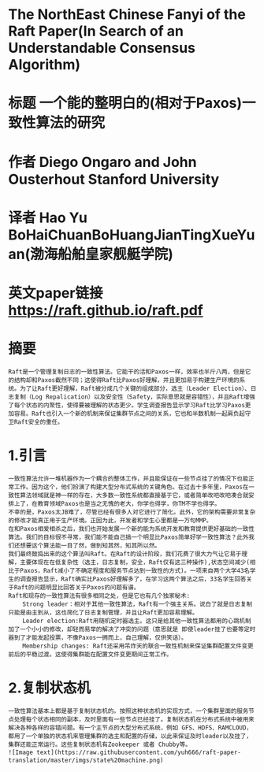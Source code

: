 
# The NorthEast Chinese Fanyi of the Raft Paper(In Search of an Understandable Consensus Algorithm) 
# 标题 一个能的整明白的(相对于Paxos)一致性算法的研究
# 作者 Diego Ongaro and John Ousterhout Stanford University
# 译者 Hao Yu BoHaiChuanBoHuangJianTingXueYuan(渤海船舶皇家舰艇学院)
# 英文paper链接 https://raft.github.io/raft.pdf
# 摘要 
    Raft是一个管理复制日志的一致性算法。它能干的活和Paxos一样，效率也半斤八两，但是它的结构却和Paxos截然不同；这使得Raft比Paxos好理解，并且更加易于构建生产环境的系统。为了让Raft更好理解，Raft被分成几个关键的组成部分，选主（Leader Election）、日志复制（Log Repalication）以及安全性（Safety，实际意思就是容错性），并且Raft增强了每个状态的内聚性，使得要被理解的状态更少。学生调查报告显示学习Raft比学习Paxos更加容易。Raft也引入一个新的机制来保证集群节点之间的关系，它也和半数机制一起肩负起守卫Raft安全的重任。
# 1.引言
    一致性算法允许一堆机器作为一个耦合的整体工作，并且能保证在一些节点挂了的情况下也能正常工作。因为这个，他们扮演了构建大型分布式系统的关键角色。在过去十多年里，Paxos在一致性算法领域就是神一样的存在，大多数一致性系统都直接基于它，或者简单改吧改吧凑合就安排上了，在教育领域Paxos也是当之无愧的老大，你学也得学，你TM不学也得学。
    不幸的是，Paxos太JB难了，尽管已经有很多人对它进行了简化。此外，它的架构需要非常复杂的修改才能真正用于生产环境。正因为此，开发者和学生心里都是一万句MMP。
    在和Paxos相爱相杀之后，我们也开始发展一个新的能为系统开发和教育提供更好基础的一致性算法。我们的目标很不寻常，我们能不能自己搞一个明显比Paxos简单好学一致性算法？此外我们还想要这个算法能一目了然，做到知其然，知其所以然。
    我们最终鼓捣出来的这个算法叫Raft。在Raft的设计阶段，我们花费了很大力气让它易于理解，主要体现在在低复杂性（选主，日志复制，安全，Raft仅有这三种操作),状态空间减少(相比于Paxos，Raft减小了不确定程度和服务节点达到一致性的方式)。一项来自两个大学43名学生的调查报告显示，Raft确实比Paxos好理解多了，在学习这两个算法之后，33名学生回答关于Raft的问题明显比回答关于Paxos的问题有谱。
    Raft和现存的一致性算法有很多相同之处，但是它也有几个独家秘术:
        Strong leader：相对于其他一致性算法，Raft有一个强主关系。说白了就是日志复制只能是由主到从，这也简化了日志复制管理，并且让Raft更加容易理解。
        Leader election:Raft用随机定时器选主。这只是给其他一致性算法都用的心跳机制加了一个小小的修改，却轻而易举的解决了冲突的问题（意思就是 即使leader挂了也要等定时器到了才能发起投票，不像Paxos一拥而上，自己理解，仅供笑话）。
        Membership changes: Raft还采用吊炸天的联合一致性机制来保证集群配置文件变更前后的平稳过渡。这使得集群能在配置文件变更期间正常工作。

# 2.复制状态机
    一致性算法基本上都是基于复制状态机的。按照这种状态机的实现方式，一个集群里面的服务节点处理每个状态相同的副本，及时里面有一些节点已经挂了。复制状态机在分布式系统中被用来解决各种各样的容错问题。有一个主节点的大型分布式系统，例如 GFS、HDFS、RAMCLOUD，都用了一个单独的状态机来管理集群的选主和配置的存储，以此来保证及时leader以及挂了，集群还能正常运行。这些复制状态机有Zookeeper 或者 Chubby等。
    ![Image text](https://raw.githubusercontent.com/yuh666/raft-paper-translation/master/imgs/state%20machine.png)
    